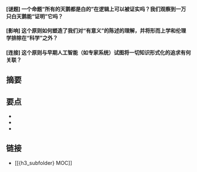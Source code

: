 #### [谜题] 一个命题“所有的天鹅都是白的”在逻辑上可以被证实吗？我们观察到一万只白天鹅能“证明”它吗？


#### [影响] 这个原则如何塑造了我们对“有意义”的陈述的理解，并将形而上学和伦理学排除在“科学”之外？


#### [连接] 这个原则与早期人工智能（如专家系统）试图将一切知识形式化的追求有何关联？


## 摘要


## 要点

- 
- 
- 

## 链接

- [[{h3_subfolder} MOC]]
